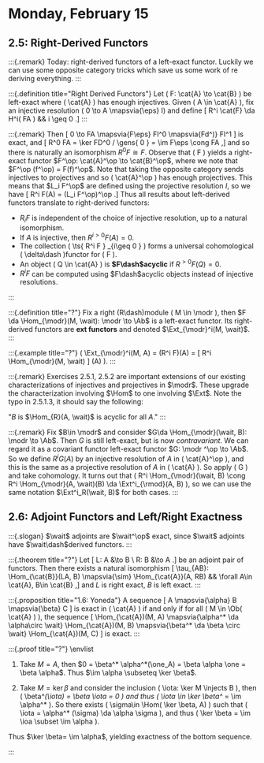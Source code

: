 # Monday, February 15


## 2.5: Right-Derived Functors

:::{.remark}
Today: right-derived functors of a left-exact functor.
Luckily we can use some opposite category tricks which save us some work of re deriving everything.
:::

:::{.definition title="Right Derived Functors"}
Let \( F: \cat{A} \to \cat{B}  \) be left-exact where \( \cat{A} \) has enough injectives.
Given \( A \in \cat{A} \), fix an injective resolution \( 0 \to A \mapsvia{\eps} I\) and define
\[
R^i \cat{F} \da H^i( FA ) && i \geq 0 
.\]
:::

:::{.remark}
Then 
\[
0 \to FA \mapsvia{F\eps} FI^0 \mapsvia{Fd^)} FI^1
\]
is exact,
and 
\[
R^0 FA = \ker FD^0 / \gens{ 0 } = \im F\eps \cong FA
,\]
and so there is naturally an isomorphism $R^0 F \cong F$.
Observe that \( F \) yields a right-exact functor $F^\op: \cat{A}^\op \to \cat{B}^\op$, where we note that $F^\op (f^\op) = F(f)^\op$.
Note that taking the opposite category sends injectives to projectives and so \( \cat{A}^\op \) has enough projectives.
This means that $L_i F^\op$ are defined using the projective resolution $I$, so we have
\[
R^i F(A) = (L_i F^\op)^\op
.\]
Thus all results about left-derived functors translate to right-derived functors:

- $R_i F$ is independent of the choice of injective resolution, up to a natural isomorphism.
- If $A$ is injective, then $R^{i>0} F(A) = 0$.
- The collection \( \ts{ R^i F } _{i\geq 0 } \) forms a universal cohomological \( \delta\dash \)functor for \( F \).
- An object \( Q \in \cat{A} \) is **$F\dash$acyclic** if $R^{>0}F(Q) = 0$.
- $R^iF$ can be computed using $F\dash$acyclic objects instead of injective resolutions.

:::

:::{.definition title="?"}
Fix a right \(R\dash\)module \( M \in \modr \), then $F \da \Hom_{\modr}(M, \wait): \modr \to \Ab$ is a left-exact functor.
Its right-derived functors are **ext functors** and denoted $\Ext_{\modr}^i(M, \wait)$.
:::

:::{.example title="?"}
\( \Ext_{\modr}^i(M, A) = (R^i F)(A) = [ R^i \Hom_{\modr}(M, \wait) ] (A) \).
:::

:::{.remark}
Exercises 2.5.1, 2.5.2 are important extensions of our existing characterizations of injectives and projectives in $\modr$.
These upgrade the characterization involving $\Hom$ to one involving $\Ext$.
Note the typo in 2.5.1.3, it should say the following:

"$B$ is $\Hom_{R}(A, \wait)$ is acyclic for all $A$."
:::

:::{.remark}
Fix $B\in \modr$ and consider $G\da \Hom_{\modr}(\wait, B): \modr \to \Ab$.
Then $G$ is still left-exact, but is now *contravariant*.
We can regard it as a covariant functor left-exact functor $G: \modr ^\op \to \Ab$.
So we define $R^i G(A)$ by an injective resolution of $A$ in \( \cat{A}^\op \), and this is the same as a projective resolution of $A$ in \( \cat{A} \).
So apply \( G \) and take cohomology.
It turns out that \( R^i \Hom_{\modr}(\wait, B) \cong R^i \Hom_{\modr}(A, \wait)(B) \da \Ext^i_{\rmod}(A, B) \), so we can use the same notation $\Ext^i_R(\wait, B)$ for both cases.
:::

## 2.6: Adjoint Functors and Left/Right Exactness


:::{.slogan}
$\wait$ adjoints are $\wait^\op$ exact, since $\wait$ adjoints have $\wait\dash$derived functors.
:::


:::{.theorem title="?"}
Let 
\[
L: A &\to B \\
R: B &\to A 
.\]
be an adjoint pair of functors.
Then there exists a natural isomorphism
\[
\tau_{AB}: \Hom_{\cat{B}}(LA, B) \mapsvia{\sim} \Hom_{\cat{A}}(A, RB) && \forall A\in \cat{A}, B\in \cat{B}
,\]
and $L$ is right exact, $B$ is left exact.
:::


:::{.proposition title="1.6: Yoneda"}
A sequence
\[
A \mapsvia{\alpha} B \mapsvia{\beta} C
\]
is exact in \( \cat{A} \) if and only if for all \( M \in \Ob( \cat{A} ) \), the sequence
\[
\Hom_{\cat{A})(M, A)
\mapsvia{\alpha^* \da \alpha\circ \wait} 
\Hom_{\cat{A})(M, B)
\mapsvia{\beta^* \da \beta \circ \wait} 
\Hom_{\cat{A})(M, C)
\]
is exact.
:::


:::{.proof title="?"}
\envlist

1. Take $M=A$, then $0 = \beta^* \alpha^*(\one_A) = \beta \alpha \one = \beta \alpha$.
  Thus $\im \alpha \subseteq \ker \beta$.

2. Take $M = \ker \beta$ and consider the inclusion \( \iota: \ker M \injects B \), then \( \beta^*(\iota) = \beta \iota = 0 \) and thus \( \iota \in \ker \beta^* = \im \alpha^* \).
  So there exists \( \sigma\in \Hom( \ker \beta, A) \) such that \( \iota = \alpha^* (\sigma) \da \alpha \sigma \), and thus \( \ker \beta = \im \ioa \subset \im \alpha \).

Thus $\ker \beta= \im \alpha$, yielding exactness of the bottom sequence.

:::











